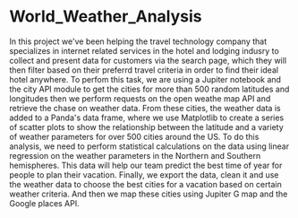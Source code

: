 # World_Weather_Analysis
In this project we've been helping the travel technology company that specializes in internet related services in the hotel and lodging indusry to collect and present data for customers via the search page, which they will then filter based on their preferrd travel criteria in order to find their ideal hotel anywhere.
To perfom this task, we are using a Jupiter notebook and the city API module to get the cities for more than 500 random latitudes and longitudes then we perform requests on the open weathe map API and retrieve the chase on weather data. From these cities, the weather data is added to a Panda's data frame,
where we use Matplotlib to create a series of scatter plots to show the relationship between the latitude and a variety of weather parameters for over 500 cities around the US.
To do this analysis, we need to perform statistical calculations on the data using linear regression on the weather parameters in the Northern and Southern hemispheres.
This data will help our team predict the best time of year for people to plan their vacation.
Finally, we export the data, clean it and use the weather data to choose the best cities for a vacation based on certain weather criteria.
And then we map these cities using Jupiter G map and the Google places API.
